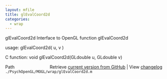 ```yaml
---
layout: mfile
title: glEvalCoord2d
categories:
  - wrap
---
```


glEvalCoord2d  Interface to OpenGL function glEvalCoord2d

usage:  glEvalCoord2d\( u, v \)

C function:  void glEvalCoord2d\(GLdouble u, GLdouble v\)


<div class="code_header" style="text-align:right;">
  <span style="float:left;">Path&nbsp;&nbsp;</span> <span class="counter">Retrieve <a href=
  "https://raw.github.com/Psychtoolbox-3/Psychtoolbox-3/beta/./PsychOpenGL/MOGL/wrap/glEvalCoord2d.m">current version from GitHub</a> | View <a href=
  "https://github.com/Psychtoolbox-3/Psychtoolbox-3/commits/beta/./PsychOpenGL/MOGL/wrap/glEvalCoord2d.m">changelog</a></span>
</div>
<div class="code">
  <code>./PsychOpenGL/MOGL/wrap/glEvalCoord2d.m</code>
</div>
